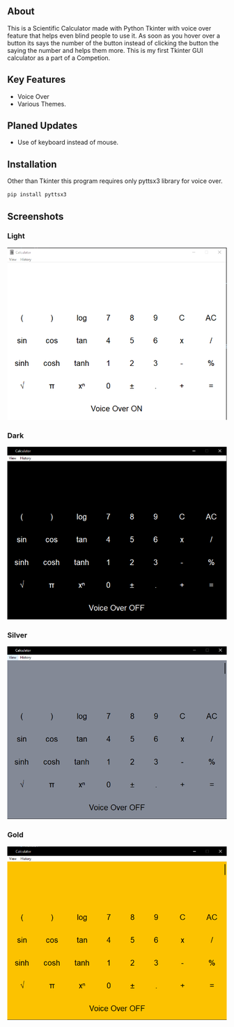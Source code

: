 ## About

This is a Scientific Calculator made with Python Tkinter with voice over feature that helps even blind people to use it. As soon as you hover over a button its says the number of the button instead of clicking the button the saying the number and helps them more. This is my first Tkinter GUI calculator as a part of a Competion.

## Key Features

* Voice Over
* Various Themes.

## Planed Updates

* Use of keyboard instead of mouse.

## Installation

Other than Tkinter this program requires only pyttsx3 library for voice over.

```bash
pip install pyttsx3
```


## Screenshots


### Light

![alt text](https://github.com/JohanJomy/TkinterCalculator/blob/master/images/CalculatorLight.PNG)


### Dark

![alt text](https://github.com/JohanJomy/TkinterCalculator/blob/master/images/CalculatorDark.PNG)


### Silver

![alt text](https://github.com/JohanJomy/TkinterCalculator/blob/master/images/CalculatorSilver.PNG)


### Gold

![alt text](https://github.com/JohanJomy/TkinterCalculator/blob/master/images/CalculatorGold.PNG)
